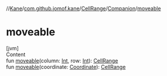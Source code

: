 //[Kane](../../../index.md)/[com.github.jomof.kane](../../index.md)/[CellRange](../index.md)/[Companion](index.md)/[moveable](moveable.md)



# moveable  
[jvm]  
Content  
fun [moveable](moveable.md)(column: [Int](https://kotlinlang.org/api/latest/jvm/stdlib/kotlin/-int/index.html), row: [Int](https://kotlinlang.org/api/latest/jvm/stdlib/kotlin/-int/index.html)): [CellRange](../index.md)  
fun [moveable](moveable.md)(coordinate: [Coordinate](../../-coordinate/index.md)): [CellRange](../index.md)  



